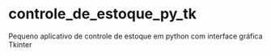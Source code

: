 # controle_de_estoque_py_tk
Pequeno aplicativo de controle de estoque em python com interface gráfica Tkinter
